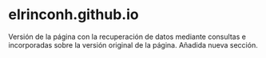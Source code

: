 # elrinconh.github.io
Versión de la página con la recuperación de datos mediante consultas e incorporadas sobre la versión original de la página.
Añadida nueva sección.
